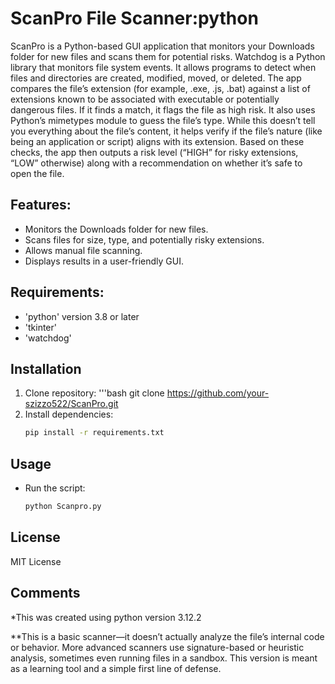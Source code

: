 # ScanPro File Scanner:python
ScanPro is a Python-based GUI application that monitors your Downloads folder for new files and scans them for potential risks. Watchdog is a Python library that monitors file system events. It allows programs to detect when files and directories are created, modified, moved, or deleted. The app compares the file’s extension (for example, .exe, .js, .bat) against a list of extensions known to be associated with executable or potentially dangerous files. If it finds a match, it flags the file as high risk. It also uses Python’s mimetypes module to guess the file’s type. While this doesn’t tell you everything about the file’s content, it helps verify if the file’s nature (like being an application or script) aligns with its extension. Based on these checks, the app then outputs a risk level (“HIGH” for risky extensions, “LOW” otherwise) along with a recommendation on whether it’s safe to open the file.

## Features:
- Monitors the Downloads folder for new files.
- Scans files for size, type, and potentially risky extensions.
- Allows manual file scanning.
- Displays results in a user-friendly GUI.

## Requirements:
- 'python' version 3.8 or later
- 'tkinter'
- 'watchdog'

## Installation
1. Clone repository:
   '''bash
   git clone https://github.com/your-szizzo522/ScanPro.git
2. Install dependencies:
   ```bash
   pip install -r requirements.txt

## Usage
- Run the script:
   ```bash
   python Scanpro.py

## License
MIT License

## Comments
*This was created using python version 3.12.2

**This is a basic scanner—it doesn’t actually analyze the file’s internal code or behavior. More advanced scanners use signature-based or heuristic analysis, sometimes even running files in a sandbox. This version is meant as a learning tool and a simple first line of defense.